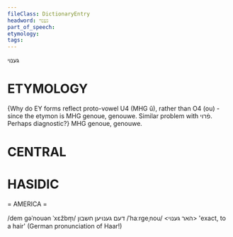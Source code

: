 ```yaml
---
fileClass: DictionaryEntry
headword: גענוי
part_of_speech: 
etymology: 
tags: 
---
```

גענוי

ETYMOLOGY
===========
{Why do EY forms reflect proto-vowel U4 (MHG û), rather than O4 (ou) - since the etymon is MHG genoue, genouwe. Similar problem with פֿרוי. Perhaps diagnostic?}
MHG genoue, genouwe. 


CENTRAL
========

HASIDIC
=======
= AMERICA = 

/dem gəˈnouən ˈxɛžbm̩/ דעם גענויען חשבון
/ˈhaːrgeˌnou/ <האר גענוי> 'exact, to a hair' (German pronunciation of Haar!)